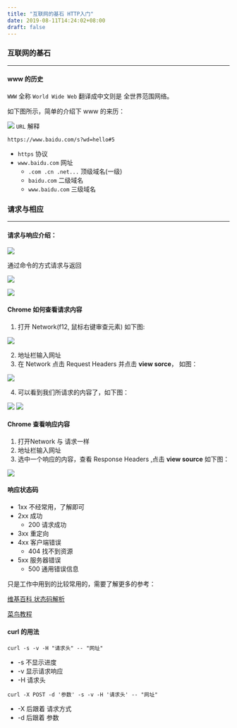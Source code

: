 ```yaml
---
title: "互联网的基石 HTTP入门"
date: 2019-08-11T14:24:02+08:00
draft: false
---
```

### 互联网的基石

------

#### www 的历史

`WWW` 全称 `World Wide Web` 翻译成中文则是 全世界范围网络。

如下图所示，简单的介绍下 www 的来历：

![](https://user-gold-cdn.xitu.io/2019/7/13/16be98d6cd6b590b?w=839&h=568&f=png&s=82012)
`URL` 解释

`https://www.baidu.com/s?wd=hello#5`

- `https` 协议
- `www.baidu.com` 网址
  - `.com .cn .net...` 顶级域名(一级)
  - `baidu.com` 二级域名
  - `www.baidu.com` 三级域名

### 请求与相应

------

#### 请求与响应介绍：

![](https://user-gold-cdn.xitu.io/2019/7/13/16be98e1accacff2?w=1362&h=471&f=png&s=108472)

通过命令的方式请求与返回

![](https://user-gold-cdn.xitu.io/2019/7/13/16be99296942f7f4?w=761&h=517&f=png&s=533230)

![](https://user-gold-cdn.xitu.io/2019/7/13/16be992d215c99cc?w=729&h=513&f=png&s=566120)

#### Chrome 如何查看请求内容

1. 打开 Network(f12, 鼠标右键审查元素) 如下图:

![](https://user-gold-cdn.xitu.io/2019/7/13/16be98ee9ef14ea7?w=1433&h=322&f=png&s=67183)

2. 地址栏输入网址
3. 在 Network 点击 Request Headers 并点击 **view sorce**， 如图：

![](https://user-gold-cdn.xitu.io/2019/7/13/16be98f86b5abd60?w=1438&h=537&f=png&s=200310)

4. 可以看到我们所请求的内容了，如下图：

![](https://user-gold-cdn.xitu.io/2019/7/13/16be98fc22bfa40b?w=1406&h=551&f=png&s=199369)
![](https://user-gold-cdn.xitu.io/2019/7/13/16be99018305137a?w=1035&h=543&f=png&s=171247)

#### Chrome 查看响应内容

1. 打开Network 与 请求一样
2. 地址栏输入网址
3. 选中一个响应的内容，查看 Response Headers ,点击 **view source** 如下图：

![](https://user-gold-cdn.xitu.io/2019/7/13/16be9908d7bdbe7e?w=904&h=333&f=png&s=71903)

#### 响应状态码

- 1xx 不经常用，了解即可
- 2xx 成功 
  - 200 请求成功
- 3xx 重定向
- 4xx 客户端错误
  - 404 找不到资源
- 5xx 服务器错误
  - 500 通用错误信息

只是工作中用到的比较常用的，需要了解更多的参考：

[维基百科 状态码解析](<https://zh.wikipedia.org/wiki/HTTP%E7%8A%B6%E6%80%81%E7%A0%81>)

[菜鸟教程](<https://www.runoob.com/http/http-status-codes.html>)

#### curl 的用法

`curl -s -v -H "请求头" -- "网址"`

- -s 不显示进度
- -v 显示请求响应
- -H 请求头

`curl -X POST -d '参数' -s -v -H '请求头' -- "网址"`

- -X 后跟着 请求方式
- -d 后跟着 参数

